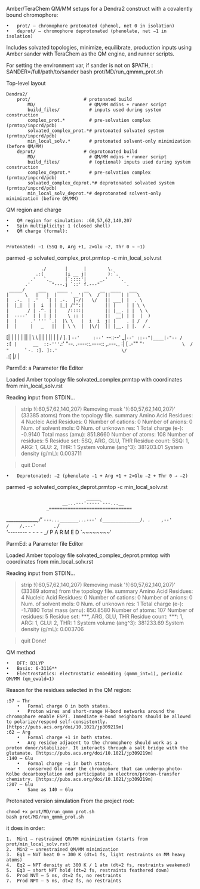 Amber/TeraChem QM/MM setups for a Dendra2 construct with a covalently bound chromophore:
	
 	•	prot/ – chromophore protonated (phenol, net 0 in isolation)
	•	deprot/ – chromophore deprotonated (phenolate, net −1 in isolation)

Includes solvated topologies, minimize, equilibrate, production inputs using Amber sander with TeraChem as the QM engine, and runner scripts.

For setting the environment var, if sander is not on $PATH, :
SANDER=/full/path/to/sander bash prot/MD/run_qmmm_prot.sh


Top-level layout

	Dendra2/
		prot/                    # protonated build
    		MD/                    # QM/MM mdins + runner script
    		build_files/           # inputs used during system construction
    		complex_prot.*         # pre-solvation complex (prmtop/inpcrd/pdb)
    		solvated_complex_prot.*# protonated solvated system (prmtop/inpcrd/pdb)
    		min_local_solv.*       # protonated solvent-only minimization (before QM/MM)
		deprot/                  # deprotonated build
    		MD/                    # QM/MM mdins + runner script
    		build_files/           # (optional) inputs used during system construction
    		complex_deprot.*       # pre-solvation complex (prmtop/inpcrd/pdb)
    		solvated_complex_deprot.*# deprotonated solvated system (prmtop/inpcrd/pdb)
    		min_local_solv_deprot.*# deprotonated solvent-only minimization (before QM/MM)


QM region and charge
	
 	•	QM region for simulation: :60,57,62,140,207
	•	Spin multiplicity: 1 (closed shell)
	•	QM charge (formal):


	Protonated: −1 (5SQ 0, Arg +1, 2×Glu −2, Thr 0 → −1) 


 parmed -p solvated_complex_prot.prmtop -c min_local_solv.rst

                 ./       |      |        \.
               .:(        |i __ j|        ):`.
             .'   `._     |`::::'|     _.'    `.
           .'        "---.j `::' f.---"         `.
     _____/     ___    ____      __    __  ____   ___    
    |      \   |   |  |     `__'|  \  /  ||    | |   \    
    |  .-.  | .'   `| | .-.  |-/|   \/   || ___| |  . \   
    |  |_|  | |  i  | | |_| /"":|        || |    | | \ \  
    |       / | .^. | |    /::::|        || |__. | |  \ \ 
    |  ----'  | | | | |    \ :: |        ||  __| | |  |  )
    |  |     .' ''' `.|  |\ \   |  i  i  j| |    . | /  /  
    |  |     |   _   ||  | \ \  |  |\/|  || |__. | |.  / .
   [|  |     |  | |  ||  |  \ \ |  |  |  ||    | |    /   ].
  ] `--'     :--' `--::--'   \_|`--' ::--"|____|-"-- /    :[
  |      __  ::-'''`.:' "--.    .----::.----:: ,.---._    :|
  [  .-""  "`'              \  /      "      `'       `-. :].
 ]:.'                        \/                          `.:[
 |/                                                        \|

ParmEd: a Parameter file Editor


Loaded Amber topology file solvated_complex.prmtop with coordinates from min_local_solv.rst

Reading input from STDIN...
> strip !(:60,57,62,140,207)
Removing mask '!(:60,57,62,140,207)' (33385 atoms) from the topology file.
> summary
Amino Acid Residues:   4
Nucleic Acid Residues: 0
Number of cations:     0
Number of anions:      0
Num. of solvent mols:  0
Num. of unknown res:   1
Total charge (e-):     -0.9140
Total mass (amu):      851.8660
Number of atoms:       108
Number of residues:    5
Residue set:           5SQ, ARG, GLU, THR
Residue count:         5SQ: 1, ARG: 1, GLU: 2, THR: 1
System volume (ang^3): 381203.01
System density (g/mL): 0.003711

> quit
Done!



	•	Deprotonated: −2 (phenolate −1 + Arg +1 + 2×Glu −2 + Thr 0 → −2)

parmed -p solvated_complex_deprot.prmtop -c min_local_solv.rst       

                                  _____
                         __...---'-----`---...__
                   _===============================
   ______________,/'      `---..._______...---'
  (______________). .    ,--'                            
   /    /.---'       `. /                  
  '--------_  - - - - _/         P A R M E D
            `~~~~~~~~'

ParmEd: a Parameter file Editor


Loaded Amber topology file solvated_complex_deprot.prmtop with coordinates from min_local_solv.rst

Reading input from STDIN...
> strip !(:60,57,62,140,207)
Removing mask '!(:60,57,62,140,207)' (33389 atoms) from the topology file.
> summary
Amino Acid Residues:   4
Nucleic Acid Residues: 0
Number of cations:     0
Number of anions:      0
Num. of solvent mols:  0
Num. of unknown res:   1
Total charge (e-):     -1.7880
Total mass (amu):      850.8580
Number of atoms:       107
Number of residues:    5
Residue set:           ***, ARG, GLU, THR
Residue count:         ***: 1, ARG: 1, GLU: 2, THR: 1
System volume (ang^3): 381233.69
System density (g/mL): 0.003706

> quit
Done!

QM method
	
 	•	DFT: B3LYP
	•	Basis: 6-311G**
	•	Electrostatics: electrostatic embedding (qmmm_int=1), periodic QM/MM (qm_ewald=1)

Reason for the residues selected in the QM region:

	:57 — Thr
		•	Formal charge 0 in both states.
		•	Proton wires and short-range H-bond networks around the chromophore enable ESPT. Immediate H-bond neighbors should be allowed to polarize/respond self-consistently. [https://pubs.acs.org/doi/10.1021/jp309219m]
	:62 — Arg
		•	Formal charge +1 in both states.
		•	Arg residue adjacent to the chromophore should work as a proton donor/stabilizer. It interacts through a salt bridge with the glutamate. [https://pubs.acs.org/doi/10.1021/jp309219m]
	:140 — Glu
		•	Formal charge −1 in both states.
		•	conserved Glu near the chromophore that can undergo photo-Kolbe decarboxylation and participate in electron/proton-transfer chemistry. [https://pubs.acs.org/doi/10.1021/jp309219m]
	:207 — Glu
		•	Same as 140 — Glu

Protonated version simulation
From the project root:

	chmod +x prot/MD/run_qmmm_prot.sh
	bash prot/MD/run_qmmm_prot.sh

it does in order:

	1.	Min1 – restrained QM/MM minimization (starts from prot/min_local_solv.rst)
	2.	Min2 – unrestrained QM/MM minimization
	3.	Eq1 – NVT heat 0 → 300 K (dt=1 fs, light restraints on MM heavy atoms)
	4.	Eq2 – NPT density at 300 K / 1 atm (dt=2 fs, restraints weakened)
	5.	Eq3 – short NPT hold (dt=2 fs, restraints feathered down)
	6.	Prod NVT – 5 ns, dt=2 fs, no restraints
	7.	Prod NPT – 5 ns, dt=2 fs, no restraints
